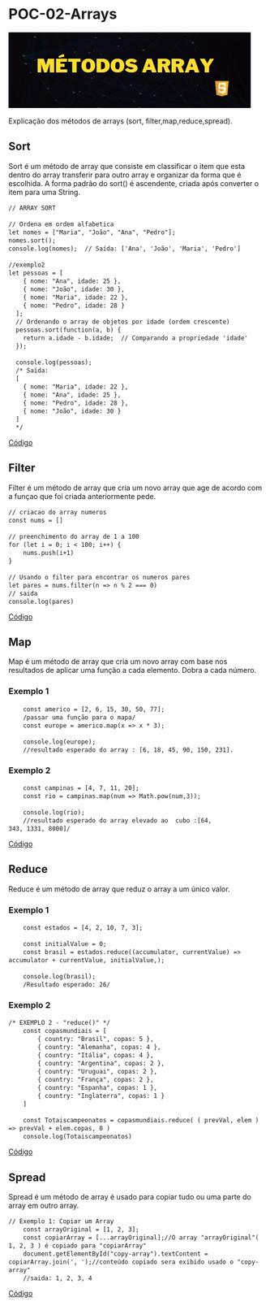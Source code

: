 # POC-02-Arrays
![](logo.jpg)


Explicação dos métodos de arrays (sort, filter,map,reduce,spread). 
## Sort 

Sort é um método de array que consiste em classificar o item que esta dentro do array transferir para outro array e organizar da forma que é escolhida. A forma padrão do sort() é ascendente, criada após converter o item para uma String.


``` Js
// ARRAY SORT 

// Ordena em ordem alfabetica
let nomes = ["Maria", "João", "Ana", "Pedro"];
nomes.sort();
console.log(nomes);  // Saída: ['Ana', 'João', 'Maria', 'Pedro']

//exemplo2
let pessoas = [
    { nome: "Ana", idade: 25 },
    { nome: "João", idade: 30 },
    { nome: "Maria", idade: 22 },
    { nome: "Pedro", idade: 28 }
  ];
  // Ordenando o array de objetos por idade (ordem crescente)
  pessoas.sort(function(a, b) {
    return a.idade - b.idade;  // Comparando a propriedade 'idade'
  });
  
  console.log(pessoas);
  /* Saída:
  [
    { nome: "Maria", idade: 22 },
    { nome: "Ana", idade: 25 },
    { nome: "Pedro", idade: 28 },
    { nome: "João", idade: 30 }
  ]
  */

```
[Código](sort.js)

## Filter 
Filter é um método de array que cria um novo array que age de acordo com a funçao que foi criada anteriormente pede.

``` Js
// criacao do array numeros 
const nums = []

// preenchimento do array de 1 a 100
for (let i = 0; i < 100; i++) {
    nums.push(i+1)
}

// Usando o filter para encontrar os numeros pares
let pares = nums.filter(n => n % 2 === 0)
// saida
console.log(pares)

```

[Código](filter.js)

## Map 
Map é um método de array que cria um novo array com base nos resultados de aplicar uma função a cada elemento. Dobra a cada número.

### Exemplo 1
``` Js
    const americo = [2, 6, 15, 30, 50, 77];
    /passar uma função para o mapa/
    const europe = americo.map(x => x * 3);

    console.log(europe);
    //resultado esperado do array : [6, 18, 45, 90, 150, 231].
```

### Exemplo 2 

``` Js
    const campinas = [4, 7, 11, 20];
    const rio = campinas.map(num => Math.pow(num,3));

    console.log(rio); 
    //resultado esperado do array elevado ao  cubo :[64, 343, 1331, 8000]/
```
[Código](maproduce.js)

## Reduce 

Reduce é um método de array que reduz o array a um único valor.

### Exemplo 1 

``` Js
    const estados = [4, 2, 10, 7, 3];

    const initialValue = 0;
    const brasil = estados.reduce((accumulator, currentValue) => accumulator + currentValue, initialValue,);

    console.log(brasil);
    /Resultado esperado: 26/
```

### Exemplo 2 
``` Js
/* EXEMPLO 2 - "reduce()" */
    const copasmundiais = [
        { country: "Brasil", copas: 5 },
        { country: "Alemanha", copas: 4 },
        { country: "Itália", copas: 4 },
        { country: "Argentina", copas: 2 },
        { country: "Uruguai", copas: 2 },
        { country: "França", copas: 2 },
        { country: "Espanha", copas: 1 },
        { country: "Inglaterra", copas: 1 }
    ]

    const Totaiscampeonatos = copasmundiais.reduce( ( prevVal, elem ) => prevVal + elem.copas, 0 )
    console.log(Totaiscampeonatos)
```
[Código](maproduce.js)

## Spread 

Spread é um método de array é usado para copiar tudo ou uma parte do array em outro array.


``` Js
// Exemplo 1: Copiar um Array
    const arrayOriginal = [1, 2, 3];
    const copiarArray = [...arrayOriginal];//O array "arrayOriginal"( 1, 2, 3 ) é copiado para "copiarArray"
    document.getElementById("copy-array").textContent = copiarArray.join(', ');//conteúdo copiado sera exibido usado o "copy-array"
    //saida: 1, 2, 3, 4

```

[Código](POC-Array/script.js)
